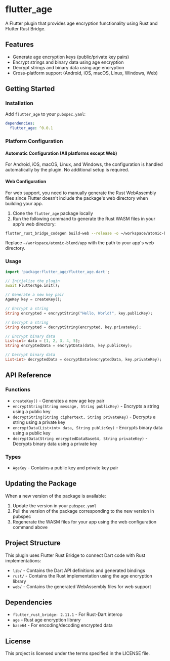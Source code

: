 # flutter_age

A Flutter plugin that provides age encryption functionality using Rust and Flutter Rust Bridge.

## Features

- Generate age encryption keys (public/private key pairs)
- Encrypt strings and binary data using age encryption
- Decrypt strings and binary data using age encryption
- Cross-platform support (Android, iOS, macOS, Linux, Windows, Web)

## Getting Started

### Installation

Add `flutter_age` to your `pubspec.yaml`:

```yaml
dependencies:
  flutter_age: ^0.0.1
```

### Platform Configuration

#### Automatic Configuration (All platforms except Web)

For Android, iOS, macOS, Linux, and Windows, the configuration is handled automatically by the plugin. No additional setup is required.

#### Web Configuration

For web support, you need to manually generate the Rust WebAssembly files since Flutter doesn't include the package's web directory when building your app.

1. Clone the `flutter_age` package locally
2. Run the following command to generate the Rust WASM files in your app's web directory:

```bash
flutter_rust_bridge_codegen build-web --release -o ~/workspace/atomic-blend/app
```

Replace `~/workspace/atomic-blend/app` with the path to your app's web directory.

### Usage

```dart
import 'package:flutter_age/flutter_age.dart';

// Initialize the plugin
await FlutterAge.init();

// Generate a new key pair
AgeKey key = createKey();

// Encrypt a string
String encrypted = encryptString("Hello, World!", key.publicKey);

// Decrypt a string
String decrypted = decryptString(encrypted, key.privateKey);

// Encrypt binary data
List<int> data = [1, 2, 3, 4, 5];
String encryptedData = encryptData(data, key.publicKey);

// Decrypt binary data
List<int> decryptedData = decryptData(encryptedData, key.privateKey);
```

## API Reference

### Functions

- `createKey()` - Generates a new age key pair
- `encryptString(String message, String publicKey)` - Encrypts a string using a public key
- `decryptString(String ciphertext, String privateKey)` - Decrypts a string using a private key
- `encryptData(List<int> data, String publicKey)` - Encrypts binary data using a public key
- `decryptData(String encryptedDataBase64, String privateKey)` - Decrypts binary data using a private key

### Types

- `AgeKey` - Contains a public key and private key pair

## Updating the Package

When a new version of the package is available:

1. Update the version in your `pubspec.yaml`
2. Pull the version of the package corresponding to the new version in pubspec
3. Regenerate the WASM files for your app using the web configuration command above

## Project Structure

This plugin uses Flutter Rust Bridge to connect Dart code with Rust implementations:

- `lib/` - Contains the Dart API definitions and generated bindings
- `rust/` - Contains the Rust implementation using the age encryption library
- `web/` - Contains the generated WebAssembly files for web support

## Dependencies

- `flutter_rust_bridge: 2.11.1` - For Rust-Dart interop
- `age` - Rust age encryption library
- `base64` - For encoding/decoding encrypted data

## License

This project is licensed under the terms specified in the LICENSE file.

